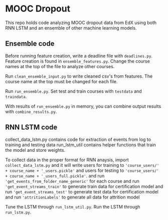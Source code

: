 # MOOC Dropout
This repo holds code analyzing MOOC dropout data from EdX
using both RNN LSTM and an ensemble of other machine learning models.

## Ensemble code
Before running feature creation, write a deadline file with `deadlines.py`.
Feature creation is found in `ensemble_features.py`.
Change the course names at the top of the file to analyze other courses.

Run `clean_ensemble_input.py` to write cleaned csv's from features.
The course name at the top must be changed for each file.

Run `run_ensemble.py`. Set test and train courses with `testdata` and `traindata`.

With results of `run_ensemble.py` in memory, you can combine output results with `combine_results.py`.


## RNN LSTM code
collect_data_lstm.py contains code for extraction of events from log to training and testing data
run_lstm_util contains helper functions that train the model and store weights.

To collect data in the proper format for RNN anaysis, import `collect_data_lstm.py`
and it will write users for training to `'course_users/' + course_name + '_users.pickle'`
and users for testing to `'course_users/' + course_name + '_users_full.pickle'`.
and run `'get_events_from_folder_name_generic'` for each course
and run `'get_event_streams_train'` to generate train data for certification model
and run `'get_event_streams_test'` to generate test data for certification model
and run `'attritionLabels'` to generate all data for attrition model

Tune the LSTM through `run_lstm_util.py`.
Run the LSTM through `run_lstm.py`.